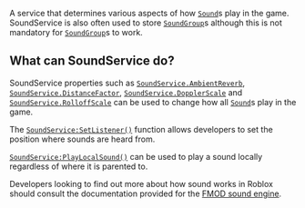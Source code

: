A service that determines various aspects of how [`Sound`](https://create.roblox.com/docs/reference/engine/classes/Sound)s play in the
game. SoundService is also often used to store [`SoundGroup`](https://create.roblox.com/docs/reference/engine/classes/SoundGroup)s although
this is not mandatory for [`SoundGroup`](https://create.roblox.com/docs/reference/engine/classes/SoundGroup)s to work.
## What can SoundService do?

SoundService properties such as [`SoundService.AmbientReverb`](https://create.roblox.com/docs/reference/engine/classes/SoundService#AmbientReverb),
[`SoundService.DistanceFactor`](https://create.roblox.com/docs/reference/engine/classes/SoundService#DistanceFactor), [`SoundService.DopplerScale`](https://create.roblox.com/docs/reference/engine/classes/SoundService#DopplerScale) and
[`SoundService.RolloffScale`](https://create.roblox.com/docs/reference/engine/classes/SoundService#RolloffScale) can be used to change how all [`Sound`](https://create.roblox.com/docs/reference/engine/classes/Sound)s
play in the game.

The [`SoundService:SetListener()`](https://create.roblox.com/docs/reference/engine/classes/SoundService#SetListener) function allows developers to set the
position where sounds are heard from.

[`SoundService:PlayLocalSound()`](https://create.roblox.com/docs/reference/engine/classes/SoundService#PlayLocalSound) can be used to play a sound locally
regardless of where it is parented to.

Developers looking to find out more about how sound works in Roblox should
consult the documentation provided for the
[FMOD sound engine](https://create.roblox.com/docs/https://www.fmod.com/docs/api/content/generated/overview/3dsound.html).